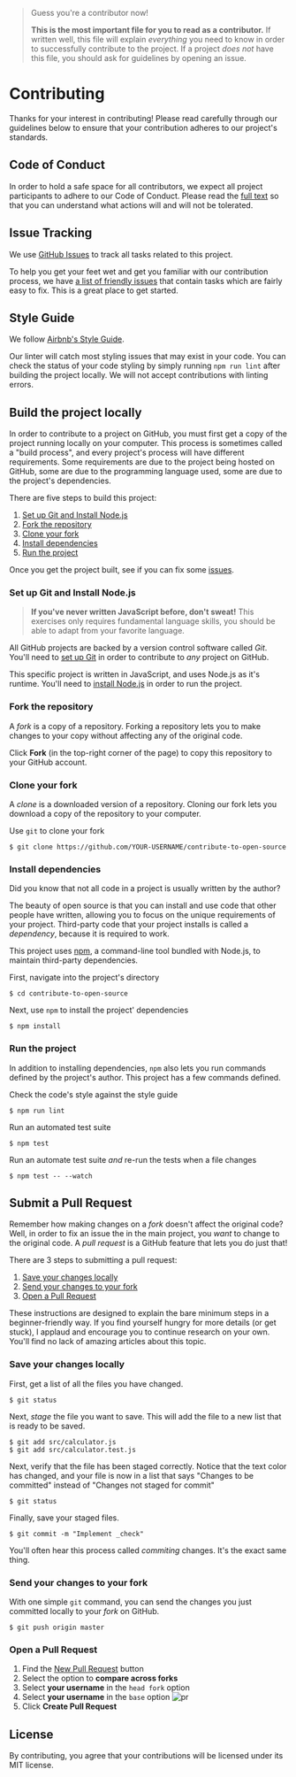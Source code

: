 > Guess you're a contributor now!
>
> **This is the most important file for you to read as a contributor.** If written well, this file will explain *everything* you need to know in order to successfully contribute to the project. If a project *does not* have this file, you should ask for guidelines by opening an issue.

# Contributing

Thanks for your interest in contributing! Please read carefully through our guidelines below to ensure that your contribution adheres to our project's standards.

## Code of Conduct

In order to hold a safe space for all contributors, we expect all project participants to adhere to our Code of Conduct. Please read the [full text](CODE_OF_CONDUCT.md) so that you can understand what actions will and will not be tolerated.

## Issue Tracking

We use [GitHub Issues](https://github.com/danthareja/contribute-to-open-source/issues) to track all tasks related to this project.

To help you get your feet wet and get you familiar with our contribution process, we have [a list of friendly issues](https://github.com/danthareja/contribute-to-open-source/issues?q=is%3Aissue+is%3Aopen+label%3A%22good+first+issue%22) that contain tasks which are fairly easy to fix. This is a great place to get started.

## Style Guide

We follow [Airbnb's Style Guide](https://github.com/airbnb/javascript).

Our linter will catch most styling issues that may exist in your code. You can check the status of your code styling by simply running `npm run lint` after building the project locally. We will not accept contributions with linting errors.

## Build the project locally

In order to contribute to a project on GitHub, you must first get a copy of the project running locally on your computer. This process is sometimes called a "build process", and every project's process will have different requirements. Some requirements are due to the project being hosted on GitHub, some are due to the programming language used, some are due to the project's dependencies.

There are five steps to build this project:

1. [Set up Git and Install Node.js](#set-up-git-and-install-nodejs)
1. [Fork the repository](#fork-the-repository)
1. [Clone your fork](#clone-your-fork)
1. [Install dependencies](#install-dependencies)
1. [Run the project](#run-the-project)

Once you get the project built, see if you can fix some [issues](https://github.com/danthareja/contribute-to-open-source/issues?q=is%3Aissue+is%3Aopen+label%3A%22good+first+issue%22).

### Set up Git and Install Node.js

> **If you've never written JavaScript before, don't sweat!** This exercises only requires fundamental language skills, you should be able to adapt from your favorite language.

All GitHub projects are backed by a version control software called *Git*. You'll need to [set up Git](https://github.com/danthareja/contribute-to-open-source/wiki/Setting-up-Git) in order to contribute to *any* project on GitHub.

This specific project is written in JavaScript, and uses Node.js as it's runtime. You'll need to [install Node.js](https://nodejs.org/en/) in order to run the project.

### Fork the repository

A *fork* is a copy of a repository. Forking a repository lets you to make changes to your copy without affecting any of the original code.

Click **Fork** (in the top-right corner of the page) to copy this repository to your GitHub account.

### Clone your fork

A *clone* is a downloaded version of a repository. Cloning our fork lets you download a copy of the repository to your computer.

Use `git` to clone your fork

```
$ git clone https://github.com/YOUR-USERNAME/contribute-to-open-source
```

### Install dependencies

Did you know that not all code in a project is usually written by the author?

The beauty of open source is that you can install and use code that other people have written, allowing you to focus on the unique requirements of your project. Third-party code that your project installs is called a *dependency*, because it is required to work.

This project uses [npm](https://www.npmjs.com/), a command-line tool bundled with Node.js, to maintain third-party dependencies.

First, navigate into the project's directory

```
$ cd contribute-to-open-source
```

Next, use `npm` to install the project' dependencies
```
$ npm install
```

### Run the project

In addition to installing dependencies, `npm` also lets you run commands defined by the project's author. This project has a few commands defined.

Check the code's style against the style guide
```
$ npm run lint
```

Run an automated test suite
```
$ npm test
```

Run an automate test suite *and* re-run the tests when a file changes
```
$ npm test -- --watch
```

## Submit a Pull Request

Remember how making changes on a *fork* doesn't affect the original code? Well, in order to fix an issue the in the main project, you *want* to change to the original code. A *pull request* is a GitHub feature that lets you do just that!

There are 3 steps to submitting a pull request:
1. [Save your changes locally](#save-your-changes-locally)
2. [Send your changes to your fork](#send-your-changes-to-your-fork)
3. [Open a Pull Request](#open-a-pull-request)

These instructions are designed to explain the bare minimum steps in a beginner-friendly way. If you find yourself hungry for more details (or get stuck), I applaud and encourage you to continue research on your own. You'll find no lack of amazing articles about this topic.

### Save your changes locally

First, get a list of all the files you have changed.
```
$ git status
```

Next, *stage* the file you want to save. This will add the file to a new list that is ready to be saved.
```
$ git add src/calculator.js
$ git add src/calculator.test.js
```

Next, verify that the file has been staged correctly. Notice that the text color has changed, and your file is now in a list that says "Changes to be committed" instead of "Changes not staged for commit"
```
$ git status
```

Finally, save your staged files.
```
$ git commit -m "Implement _check"
```

You'll often hear this process called *commiting* changes. It's the exact same thing.

### Send your changes to your fork

With one simple `git` command, you can send the changes you just committed locally to your *fork* on GitHub.

```
$ git push origin master
```

### Open a Pull Request

1. Find the [New Pull Request](https://github.com/danthareja/contribute-to-open-source/compare/) button
2. Select the option to **compare across forks**
3. Select **your username** in the `head fork` option
4. Select **your username** in the `base` option
![pr](https://user-images.githubusercontent.com/6980359/32564814-90b55e68-c472-11e7-8901-ae03d8151cb0.png)
4. Click **Create Pull Request**

## License
By contributing, you agree that your contributions will be licensed under its MIT license.

